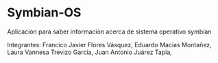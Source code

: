 # Symbian-OS
Aplicación para saber información acerca de sistema operativo symbian

Integrantes:
Francico Javier Flores Vásquez,
Eduardo Macias Montañez,
Laura Vannesa Trevizo García,
Juan Antonio Juárez Tapia,
